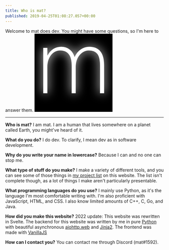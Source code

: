 ```yaml
---
title: Who is mat?
published: 2019-04-25T01:08:27.057+00:00
---
```


Welcome to mat does dev. You might have some questions, so I'm here to answer them.
![mat does dev](favicon.png)

---

**Who is mat?**
I am mat. I am a human that lives somewhere on a planet called Earth, you might've heard of it.

**What do you do?**
I do dev. To clarify, I mean dev as in software development.

**Why do you write your name in lowercase?**
Because I can and no one can stop me.

**What type of stuff do you make?**
I make a variety of different tools, and you can see some of those things in [my project list](/projects) on this website. The list isn't complete though, as a lot of things I make aren't particularly presentable.

**What programming languages do you use?**
I mainly use Python, as it's the language I'm most comfortable writing with. I'm also proficient with JavaScript, HTML, and CSS. I also know limited amounts of C++, C, Go, and Java.

**How did you make this website?**
2022 update: This website was rewritten in Svelte.
The backend for this website was written by me in pure [Python](https://www.python.org/) with beautiful asynchronous [aiohttp.web](https://github.com/aio-libs/aiohttp/) and [Jinja2](http://jinja.pocoo.org/).
The frontend was made with [VanillaJS](http://vanilla-js.com)

**How can I contact you?**
You can contact me through Discord (mat#1592).
